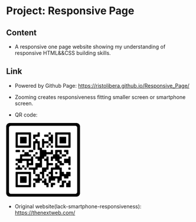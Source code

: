 # Project: Responsive Page

## Content

- A responsive one page website showing my understanding of responsive HTML&&CSS building skills.

## Link

- Powered by Github Page:
https://ristolibera.github.io/Responsive_Page/

- Zooming creates responsiveness fitting smaller screen or smartphone screen.

- QR code:

<img src="https://raw.githubusercontent.com/RistoLibera/Responsive_Page/main/QR-code.png" width="200"/>

- Original website(lack-smartphone-responsiveness):
https://thenextweb.com/


